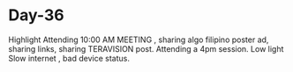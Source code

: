 # Day-36
Highlight  Attending 10:00 AM MEETING , sharing algo filipino poster ad, sharing links, sharing TERAVISION post. Attending a 4pm session.  Low light   Slow internet , bad device status.
